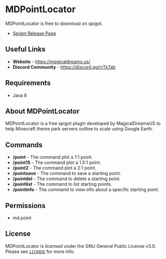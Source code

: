 # MDPointLocator 
MDPointLocator is free to download on spigot.
* [Spigot Release Page](https://www.linkcomingsoon.com/ "Spigot Plugin Page")

## Useful Links
* **Website** - <https://magicaldreams.us/>
* **Discord Community** - <https://discord.gg/rrTk7ab>

## Requirements
* Java 8

## About MDPointLocator
MDPointLocator is a free spigot plugin developed by MagicalDreamsUS to help Minecraft theme park servers outline to scale using Google Earth.

## Commands
* **/point** - The command plot a 1:1 point.
* **/point15** - The command plot a 1.5:1 point.
* **/point2** - The command plot a 2:1 point.
* **/pointsave** - The command to save a starting point.
* **/pointdel** - The command to delete a starting point.
* **/pointlist** - The command to list starting points.
* **/pointinfo** - The command to view info about a specific starting point.

## Permissions
* md.point

## License
MDPointLocator is licensed under the GNU General Public License v3.0. Please
see [`LICENSE`](https://github.com/chums122/MDPointLocator/blob/main/LICENSE) for more info.
